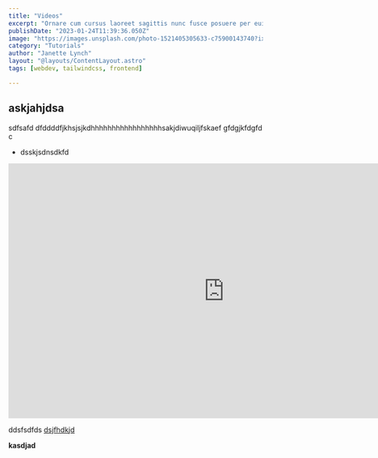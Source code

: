 ```yaml
---
title: "Videos"
excerpt: "Ornare cum cursus laoreet sagittis nunc fusce posuere per euismod dis vehicula a, semper fames lacus maecenas dictumst pulvinar neque enim non potenti. Torquent hac sociosqu eleifend potenti."
publishDate: "2023-01-24T11:39:36.050Z"
image: "https://images.unsplash.com/photo-1521405305633-c75900143740?ixlib=rb-4.0.3&ixid=MnwxMjA3fDB8MHxwaG90by1wYWdlfHx8fGVufDB8fHx8&auto=format&fit=crop&w=2076&q=80"
category: "Tutorials"
author: "Janette Lynch"
layout: "@layouts/ContentLayout.astro"
tags: [webdev, tailwindcss, frontend]

---
```


## askjahjdsa
sdfsafd
dfddddfjkhsjsjkdhhhhhhhhhhhhhhhhhsakjdiwuqiljfskaef
gfdgjkfdgfd
c
- dsskjsdnsdkfd

<iframe width="853" height="505" src="https://www.youtube.com/embed/PbjHxIuHduU" title="The best stack for your next project" frameborder="0" allow="accelerometer; autoplay; clipboard-write; encrypted-media; gyroscope; picture-in-picture" allowfullscreen></iframe> 

ddsfsdfds
[dsjfhdkjd](www.mranand.com)

**kasdjad**